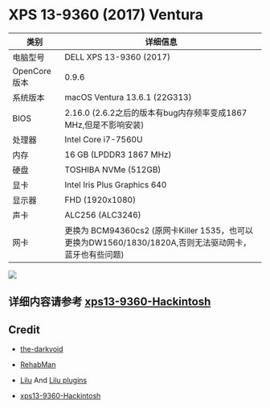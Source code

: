 

# XPS 13-9360 (2017) Ventura

| 类别                | 详细信息                                                     |
| ------------------- | ------------------------------------------------------------ |
| 电脑型号            | DELL XPS 13-9360 (2017)                                             |
| OpenCore 版本            | 0.9.6                                             |
| 系统版本     | macOS Ventura 13.6.1 (22G313)                               |
| BIOS                | 2.16.0 (2.6.2之后的版本有bug内存频率变成1867 MHz,但是不影响安装) |
| 处理器              | Intel Core i7-7560U                                |
| 内存                | 16 GB (LPDDR3 1867 MHz)                                        |
| 硬盘                | TOSHIBA NVMe (512GB)                                        |
| 显卡                | Intel Iris Plus Graphics 640                        |
| 显示器              | FHD (1920x1080)                                     |
| 声卡                | ALC256 (ALC3246)                                             |
| 网卡                | 更换为 BCM94360cs2 (原网卡Killer 1535，也可以更换为DW1560/1830/1820A,否则无法驱动网卡，蓝牙也有些问题) |

![](https://user-images.githubusercontent.com/6956444/289240957-ed176d59-e6bf-4882-877f-8f15b1b9f574.png)


## 详细内容请参考 [xps13-9360-Hackintosh](https://github.com/hoanX/xps13-9360-Hackintosh)

## Credit
- [the-darkvoid](https://github.com/the-darkvoid/XPS9360-macOS)

- [RehabMan](https://bitbucket.org/RehabMan/)

- [Lilu](https://github.com/acidanthera/Lilu) And [Lilu plugins](https://github.com/acidanthera/Lilu/blob/master/KnownPlugins.md)

- [xps13-9360-Hackintosh](https://github.com/hoanX/xps13-9360-Hackintosh)
